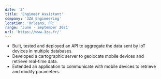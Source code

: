 ```yaml
---
date: '3'
title: 'Engineer Assistant'
company: '3ZA Engineering'
location: 'Orleans, FR'
range: 'June - September 2021'
url: 'https://www.3za.fr/'
---
```


- Built, tested and deployed an API to aggregate the data sent by IoT devices in multiple databases.
- Developed a cartographic server to geolocate mobile devices and retrieve real-time data.
- Extended an application to communicate with mobile devices to retrieve and modify parameters.
